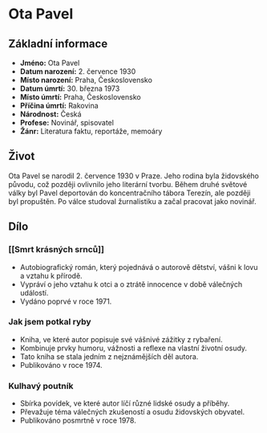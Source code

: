 # Ota Pavel

## Základní informace

- **Jméno:** Ota Pavel
- **Datum narození:** 2. července 1930
- **Místo narození:** Praha, Československo
- **Datum úmrtí:** 30. března 1973
- **Místo úmrtí:** Praha, Československo
- **Příčina úmrtí:** Rakovina
- **Národnost:** Česká
- **Profese:** Novinář, spisovatel
- **Žánr:** Literatura faktu, reportáže, memoáry

## Život

Ota Pavel se narodil 2. července 1930 v Praze. Jeho rodina byla židovského původu, což později ovlivnilo jeho literární tvorbu. Během druhé světové války byl Pavel deportován do koncentračního tábora Terezín, ale později byl propuštěn. Po válce studoval žurnalistiku a začal pracovat jako novinář.

## Dílo

### [[Smrt krásných srnců]]

- Autobiografický román, který pojednává o autorově dětství, vášni k lovu a vztahu k přírodě.
- Vypráví o jeho vztahu k otci a o ztrátě innocence v době válečných událostí.
- Vydáno poprvé v roce 1971.

### Jak jsem potkal ryby

- Kniha, ve které autor popisuje své vášnivé zážitky z rybaření.
- Kombinuje prvky humoru, vážnosti a reflexe na vlastní životní osudy.
- Tato kniha se stala jedním z nejznámějších děl autora.
- Publikováno v roce 1974.

### Kulhavý poutník

- Sbírka povídek, ve které autor líčí různé lidské osudy a příběhy.
- Převažuje téma válečných zkušeností a osudu židovských obyvatel.
- Publikováno posmrtně v roce 1978.